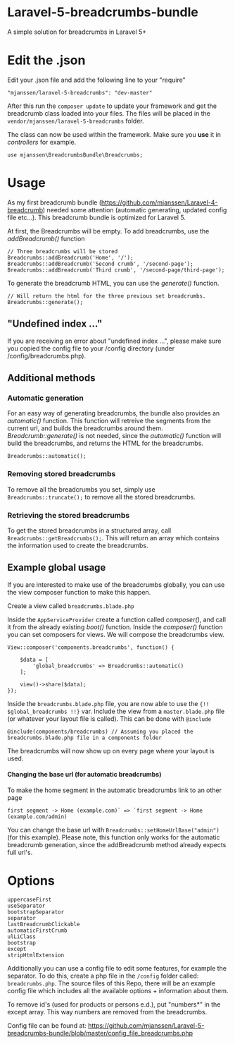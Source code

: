# Laravel-5-breadcrumbs-bundle
A simple solution for breadcrumbs in Laravel 5+

Edit the .json
============

Edit your .json file and add the following line to your "require"

``"mjanssen/laravel-5-breadcrumbs": "dev-master"``

After this run the `composer update` to update your framework and get the breadcrumb class loaded into your files.
The files will be placed in the `vendor/mjanssen/laravel-5-breadcrumbs` folder.

The class can now be used within the framework. Make sure you **use** it in *controllers* for example.

``use mjanssen\BreadcrumbsBundle\Breadcrumbs;``

Usage
======

As my first breadcrumb bundle (https://github.com/mjanssen/Laravel-4-breadcrumb) needed some attention (automatic generating, updated config file etc...).
This breadcrumb bundle is optimized for Laravel 5.

At first, the Breadcrumbs will be empty. To add breadcrumbs, use the *addBreadcrumb()* function

```
// Three breadcrumbs will be stored
Breadcrumbs::addBreadcrumb('Home', '/');
Breadcrumbs::addBreadcrumb('Second crumb', '/second-page');
Breadcrumbs::addBreadcrumb('Third crumb', '/second-page/third-page');
```

To generate the breadcrumb HTML, you can use the *generate()* function.
```
// Will return the html for the three previous set breadcrumbs.
Breadcrumbs::generate();
```

"Undefined index ..."
---------------------
If you are receiving an error about "undefined index ...", please make sure you copied the config file to your /config directory (under /config/breadcrumbs.php).

Additional methods
--------------

### Automatic generation

For an easy way of generating breadcrumbs, the bundle also provides an *automatic()* function. This function will retreive the
segments from the current url, and builds the breadcrumbs around them. *Breadcrumb::generate()* is not needed, since the
*automatic()* function will build the breadcrumbs, and returns the HTML for the breadcrumbs.

``Breadcrumbs::automatic();``

### Removing stored breadcrumbs

To remove all the breadcrumbs you set, simply use ``Breadcrumbs::truncate();`` to remove all the stored breadcrumbs.
 
### Retrieving the stored breadcrumbs
 
To get the stored breadcrumbs in a structured array, call ``Breadcrumbs::getBreadcrumbs();``. This will return an array which contains the information used to create the breadcrumbs.  

Example global usage
--------------

If you are interested to make use of the breadcrumbs globally, you can use the view composer function to make this happen.

Create a view called ``breadcrumbs.blade.php``

Inside the ``AppServiceProvider`` create a function called *composer()*, and call it from the already existing *boot()* function.
Inside the *composer()* function you can set composers for views. We will compose the breadcrumbs view.

```
View::composer('components.breadcrumbs', function() {

	$data = [
		'global_breadcrumbs' => Breadcrumbs::automatic()
	];

	view()->share($data);
});
```

Inside the ``breadcrumbs.blade.php`` file, you are now able to use the ``{!! $global_breadcrumbs !!}`` var.
Include the view from a ``master.blade.php`` file (or whatever your layout file is called). This can be done with ``@include``

``@include(components/breadcrumbs) // Assuming you placed the breadcrumbs.blade.php file in a components folder``

The breadcrumbs will now show up on every page where your layout is used.

#### Changing the base url (for automatic breadcrumbs)
To make the home segment in the automatic breadcrumbs link to an other page

``first segment -> Home (example.com)` => `first segment -> Home (example.com/admin)``
 
You can change the base url with ``Breadcrumbs::setHomeUrlBase("admin")`` (for this example). Please note, this function only works for the automatic breadcrumb generation, since the addBreadcrumb method already expects full url's.

Options
======

```
uppercaseFirst
useSeparator
bootstrapSeparator
separator
lastBreadcrumbClickable
automaticFirstCrumb
ulLiClass
bootstrap
except
stripHtmlExtension
```

Additionally you can use a config file to edit some features, for example the separator. To do this, create a php file in the
``/config`` folder called: ``breadcrumbs.php``. The source files of this Repo, there will be an example config file which
includes all the available options + information about them.

To remove id's (used for products or persons e.d.), put "numbers*" in the except array. This way numbers are removed from the breadcrumbs.

Config file can be found at: https://github.com/mjanssen/Laravel-5-breadcrumbs-bundle/blob/master/config_file_breadcrumbs.php
